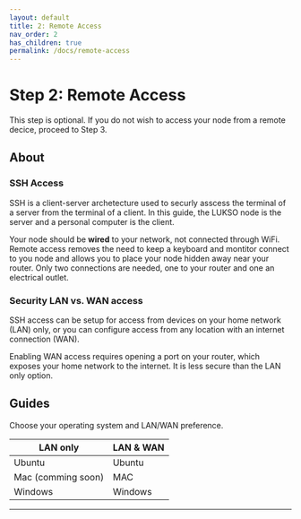 ```yaml
---
layout: default
title: 2: Remote Access
nav_order: 2
has_children: true
permalink: /docs/remote-access
---
```


# Step 2: Remote Access
This step is optional. If you do not wish to access your node from a remote decice, proceed to Step 3.

## About

### SSH Access

SSH is a client-server archetecture used to securly asscess the terminal of a server from the terminal of a client. In this guide, the LUKSO node is the server and a personal computer is the client.

Your node should be **wired** to your network, not connected through WiFi. Remote access removes the need to keep a keyboard and montitor connect to you node and allows you to place your node hidden away near your router. Only two connections are needed, one to your router and one an electrical outlet.

### Security LAN vs. WAN access
SSH access can be setup for access from devices on your home network (LAN) only, or you can configure access from any location with an internet connection (WAN).

Enabling WAN access requires opening a port on your router, which exposes your home network to the internet. It is less secure than the LAN only option.

## Guides
Choose your operating system and LAN/WAN preference.


| LAN only | LAN & WAN |
| -------- | -------- |
| Ubuntu     | Ubuntu|
| Mac (comming soon) | MAC| 
| Windows     |Windows|



---


